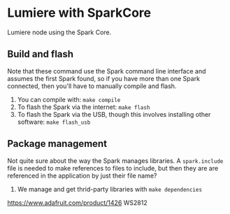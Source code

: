 # Lumiere with SparkCore

Lumiere node using the Spark Core.

## Build and flash

Note that these command use the Spark command line interface and assumes the first Spark found, so if you have more than one Spark connected, then you'll have to manually compile and flash.

1. You can compile with: `make compile`
1. To flash the Spark via the internet: `make flash`
1. To flash the Spark via the USB, though this involves installing other software: `make flash_usb`

## Package management

Not quite sure about the way the Spark manages libraries.  A `spark.include` file is needed to make references to files to include, but then they are are referenced in the application by just their file name?

1. We manage and get thrid-party libraries with `make dependencies`

https://www.adafruit.com/product/1426
WS2812
